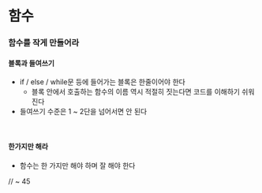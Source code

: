 # 함수

### 함수를 작게 만들어라
 
#### 블록과 들여쓰기
- if / else / while문 등에 들어가는 블록은 한줄이어야 한다
    - 블록 안에서 호출하는 함수의 이름 역시 적절히 짓는다면 코드를 이해하기 쉬워진다
- 들여쓰기 수준은 1 ~ 2단을 넘어서면 안 된다

<br>

#### 한가지만 해라
- 함수는 한 가지만 해야 하며 잘 해야 한다

// ~ 45